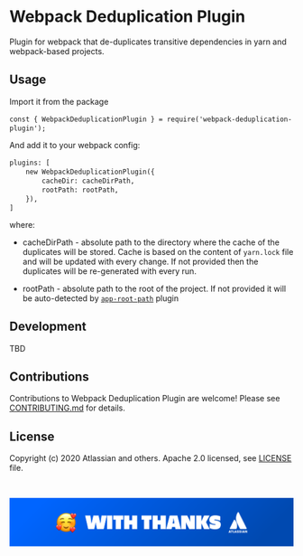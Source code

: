 # Webpack Deduplication Plugin

Plugin for webpack that de-duplicates transitive dependencies in yarn and webpack-based projects.

## Usage

Import it from the package

```
const { WebpackDeduplicationPlugin } = require('webpack-deduplication-plugin');
```

And add it to your webpack config:

```
plugins: [
    new WebpackDeduplicationPlugin({
        cacheDir: cacheDirPath,
        rootPath: rootPath,
    }),
]
```

where:

-   cacheDirPath - absolute path to the directory where the cache of the duplicates will be stored.
    Cache is based on the content of `yarn.lock` file and will be updated with every change.
    If not provided then the duplicates will be re-generated with every run.

*   rootPath - absolute path to the root of the project. If not provided it will be auto-detected
    by [`app-root-path`](https://www.npmjs.com/package/app-root-path) plugin

## Development

TBD

## Contributions

Contributions to Webpack Deduplication Plugin are welcome! Please see [CONTRIBUTING.md](CONTRIBUTING.md) for details.

## License

Copyright (c) 2020 Atlassian and others.
Apache 2.0 licensed, see [LICENSE](LICENSE) file.

<br/>

[![With ❤️ from Atlassian](https://raw.githubusercontent.com/atlassian-internal/oss-assets/master/banner-with-thanks.png)](https://www.atlassian.com)
